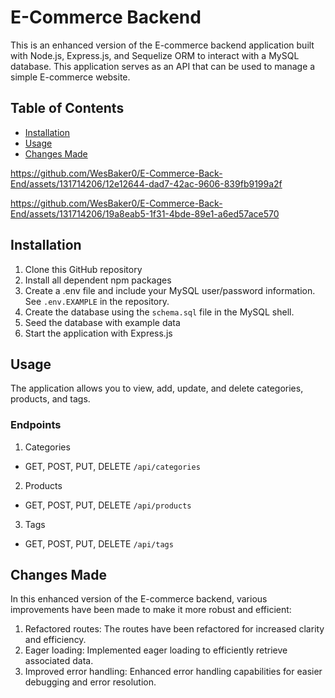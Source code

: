 # E-Commerce Backend

This is an enhanced version of the E-commerce backend application built with Node.js, Express.js, and Sequelize ORM to interact with a MySQL database. This application serves as an API that can be used to manage a simple E-commerce website.

## Table of Contents
- [Installation](#installation)
- [Usage](#usage)
- [Changes Made](#changes-made)

https://github.com/WesBaker0/E-Commerce-Back-End/assets/131714206/12e12644-dad7-42ac-9606-839fb9199a2f

https://github.com/WesBaker0/E-Commerce-Back-End/assets/131714206/19a8eab5-1f31-4bde-89e1-a6ed57ace570

## Installation

1. Clone this GitHub repository
2. Install all dependent npm packages
3. Create a .env file and include your MySQL user/password information. See `.env.EXAMPLE` in the repository.
4. Create the database using the `schema.sql` file in the MySQL shell.
5. Seed the database with example data
6. Start the application with Express.js

## Usage

The application allows you to view, add, update, and delete categories, products, and tags.

### Endpoints

1. Categories
- GET, POST, PUT, DELETE `/api/categories`
2. Products
- GET, POST, PUT, DELETE `/api/products`
3. Tags
- GET, POST, PUT, DELETE `/api/tags`

## Changes Made

In this enhanced version of the E-commerce backend, various improvements have been made to make it more robust and efficient:

1. Refactored routes: The routes have been refactored for increased clarity and efficiency.
2. Eager loading: Implemented eager loading to efficiently retrieve associated data.
3. Improved error handling: Enhanced error handling capabilities for easier debugging and error resolution.
